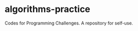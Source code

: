 algorithms-practice
===================

Codes for Programming Challenges. A repository for self-use.
